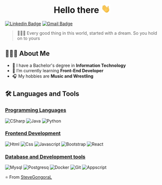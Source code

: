 <h1 align='center'> Hello there <img src="https://raw.githubusercontent.com/ABSphreak/ABSphreak/master/gifs/Hi.gif" width="30px"></h1>

[![Linkedin Badge](https://img.shields.io/badge/-Steve_Brayton_Góngora_Luévano-blue?style=flat-square&logo=Linkedin&logoColor=white&link=https://www.linkedin.com/in/stevegongoral//)](https://www.linkedin.com/in/stevegongoral/) [![Gmail Badge](https://img.shields.io/badge/-steve.gongora@gmail.com-c14438?style=flat-square&logo=Gmail&logoColor=white&link=mailto:steve.gongora@gmail.com)](mailto:steve.gongora@gmail.com)

> 👨🏻‍🚀 Every good thing in this world, started with a dream. So you hold on to yours
## 👨🏻‍💻 About Me
- 🦾 I have a Bachelor's degree in **Information Technology**
- 🌱 I’m currently learning **Front-End Developer**
- 🎧 My hobbies are **Music and Wrestling**

## 🛠 Languages and Tools
### <a href="">Programming Languages</a>
![CSharp](https://github.com/user-attachments/assets/43df8d95-bca7-4539-ad96-57bff7da7440)
![Java](https://github.com/user-attachments/assets/57e2ddd4-ea59-4668-9316-9b4d5050fa2a)
![Python](https://github.com/user-attachments/assets/a9b6337b-1c49-4410-9b20-814a692dafde)

### <a href="">Frontend Development</a>
![Html](https://github.com/user-attachments/assets/efb919a9-a80f-4491-b3d5-2d30622ed7e7)
![Css](https://github.com/user-attachments/assets/70ff43d3-c752-4947-8a3c-f70288a626ae)
![Javascript](https://github.com/user-attachments/assets/bd1fa452-b1d6-447e-b2a0-70d1b85612c4)
![Bootstrap](https://github.com/user-attachments/assets/89e47af4-524e-41e7-81b1-a38e0ee11a72)
![React](https://github.com/user-attachments/assets/9e65b47b-2c9c-4004-8889-efb1ba06595c)

### <a href="">Database and Development tools</a>
![Mysql](https://github.com/user-attachments/assets/01234deb-dcb8-41e8-983e-4c759a49ef90)
![Postgresq](https://github.com/user-attachments/assets/c2af3760-0ad4-4cd5-8b6e-cfe7ea615f6f)
![Docker](https://github.com/user-attachments/assets/425d4526-12b6-4f16-b02a-85ad74733091)
![Git](https://github.com/user-attachments/assets/dfd9bb29-6b42-4806-9915-558ba6a5421f)
![Appscript](https://github.com/user-attachments/assets/64e174d2-64af-4331-aba4-39a2485d4d79)


 ⭐️ From [SteveGongoraL](https://github.com/stevegongoral)
